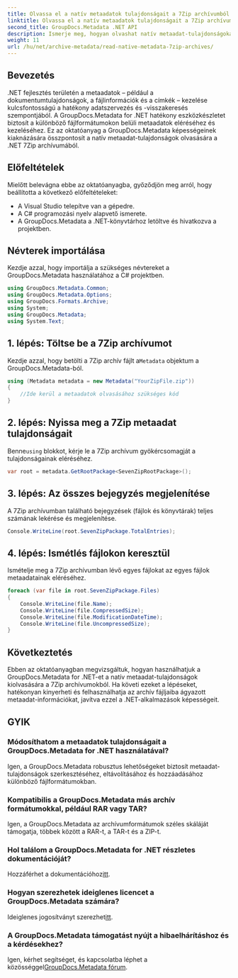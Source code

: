 ```yaml
---
title: Olvassa el a natív metaadatok tulajdonságait a 7Zip archívumból a .NET-ben
linktitle: Olvassa el a natív metaadatok tulajdonságait a 7Zip archívumból a .NET-ben
second_title: GroupDocs.Metadata .NET API
description: Ismerje meg, hogyan olvashat natív metaadat-tulajdonságokat a 7Zip archívumból a GroupDocs.Metadata for .NET használatával. Bővítse .NET-alkalmazásának adatkezelési képességeit.
weight: 11
url: /hu/net/archive-metadata/read-native-metadata-7zip-archives/
---
```

## Bevezetés
.NET fejlesztés területén a metaadatok – például a dokumentumtulajdonságok, a fájlinformációk és a címkék – kezelése kulcsfontosságú a hatékony adatszervezés és -visszakeresés szempontjából. A GroupDocs.Metadata for .NET hatékony eszközkészletet biztosít a különböző fájlformátumokon belüli metaadatok eléréséhez és kezeléséhez. Ez az oktatóanyag a GroupDocs.Metadata képességeinek kiaknázására összpontosít a natív metaadat-tulajdonságok olvasására a .NET 7Zip archívumából. 
## Előfeltételek
Mielőtt belevágna ebbe az oktatóanyagba, győződjön meg arról, hogy beállította a következő előfeltételeket:
- A Visual Studio telepítve van a gépedre.
- A C# programozási nyelv alapvető ismerete.
- A GroupDocs.Metadata a .NET-könyvtárhoz letöltve és hivatkozva a projektben.

## Névterek importálása
Kezdje azzal, hogy importálja a szükséges névtereket a GroupDocs.Metadata használatához a C# projektben.
```csharp
using GroupDocs.Metadata.Common;
using GroupDocs.Metadata.Options;
using GroupDocs.Formats.Archive;
using System;
using GroupDocs.Metadata;
using System.Text;
```
## 1. lépés: Töltse be a 7Zip archívumot
 Kezdje azzal, hogy betölti a 7Zip archív fájlt a`Metadata` objektum a GroupDocs.Metadata-ból.
```csharp
using (Metadata metadata = new Metadata("YourZipFile.zip"))
{
    //Ide kerül a metaadatok olvasásához szükséges kód
}
```
## 2. lépés: Nyissa meg a 7Zip metaadat tulajdonságait
 Benne`using` blokkot, kérje le a 7Zip archívum gyökércsomagját a tulajdonságainak eléréséhez.
```csharp
var root = metadata.GetRootPackage<SevenZipRootPackage>();
```
## 3. lépés: Az összes bejegyzés megjelenítése
A 7Zip archívumban található bejegyzések (fájlok és könyvtárak) teljes számának lekérése és megjelenítése.
```csharp
Console.WriteLine(root.SevenZipPackage.TotalEntries);
```
## 4. lépés: Ismétlés fájlokon keresztül
Ismételje meg a 7Zip archívumban lévő egyes fájlokat az egyes fájlok metaadatainak eléréséhez.
```csharp
foreach (var file in root.SevenZipPackage.Files)
{
    Console.WriteLine(file.Name);
    Console.WriteLine(file.CompressedSize);
    Console.WriteLine(file.ModificationDateTime);
    Console.WriteLine(file.UncompressedSize);
}
```

## Következtetés
Ebben az oktatóanyagban megvizsgáltuk, hogyan használhatjuk a GroupDocs.Metadata for .NET-et a natív metaadat-tulajdonságok kiolvasására a 7Zip archívumokból. Ha követi ezeket a lépéseket, hatékonyan kinyerheti és felhasználhatja az archív fájljaiba ágyazott metaadat-információkat, javítva ezzel a .NET-alkalmazások képességeit.

## GYIK
### Módosíthatom a metaadatok tulajdonságait a GroupDocs.Metadata for .NET használatával?
Igen, a GroupDocs.Metadata robusztus lehetőségeket biztosít metaadat-tulajdonságok szerkesztéséhez, eltávolításához és hozzáadásához különböző fájlformátumokban.
### Kompatibilis a GroupDocs.Metadata más archív formátumokkal, például RAR vagy TAR?
Igen, a GroupDocs.Metadata az archívumformátumok széles skáláját támogatja, többek között a RAR-t, a TAR-t és a ZIP-t.
### Hol találom a GroupDocs.Metadata for .NET részletes dokumentációját?
 Hozzáférhet a dokumentációhoz[itt](https://tutorials.groupdocs.com/metadata/net/).
### Hogyan szerezhetek ideiglenes licencet a GroupDocs.Metadata számára?
 Ideiglenes jogosítványt szerezhet[itt](https://purchase.groupdocs.com/temporary-license/).
### A GroupDocs.Metadata támogatást nyújt a hibaelhárításhoz és a kérdésekhez?
 Igen, kérhet segítséget, és kapcsolatba léphet a közösséggel[GroupDocs.Metadata fórum](https://forum.groupdocs.com/c/metadata/14).